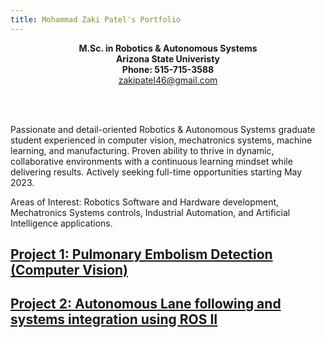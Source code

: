 ```yaml
---
title: Mohammad Zaki Patel's Portfolio
---
```


<p align="center">
  <b>M.Sc. in Robotics & Autonomous Systems</b><br>
  <b>Arizona State Univeristy</b><br>
  <b>Phone: 515-715-3588</b><br>
  <a href="mailto:zakipatel46.com">zakipatel46@gmail.com</a>
</p>


<br>
<br>

Passionate and detail-oriented Robotics & Autonomous Systems graduate student experienced in computer vision, mechatronics systems, machine learning, and manufacturing. Proven ability to thrive in dynamic, collaborative environments with a continuous learning mindset while delivering results. Actively seeking full-time opportunities starting May 2023.

Areas of Interest:
Robotics Software and Hardware development, Mechatronics Systems controls, Industrial Automation, and Artificial Intelligence applications.


## [Project 1: Pulmonary Embolism Detection (Computer Vision)](/pe_detection.md)

## [Project 2: Autonomous Lane following and systems integration using ROS II](/lane_following.md)
